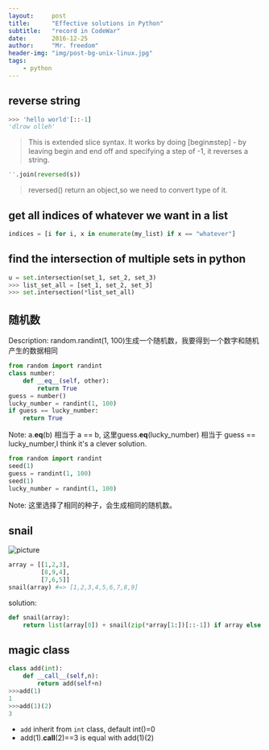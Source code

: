 ```yaml
---
layout:     post
title:      "Effective solutions in Python"
subtitle:   "record in CodeWar"
date:       2016-12-25
author:     "Mr. freedom"
header-img: "img/post-bg-unix-linux.jpg"
tags:
    - python
---
```


## reverse string

```python
>>> 'hello world'[::-1]
'dlrow olleh'
```

> This is extended slice syntax. It works by doing [begin:end:step] - by leaving begin and end off and specifying a step of -1, it reverses a string.

```python
''.join(reversed(s))
```

> reversed() return an object,so we need to convert type of it.

## get all indices of whatever we want in a list

```python
indices = [i for i, x in enumerate(my_list) if x == "whatever"]
```

## find the intersection of multiple sets in python

```python
u = set.intersection(set_1, set_2, set_3)
>>> list_set_all = [set_1, set_2, set_3]
>>> set.intersection(*list_set_all)
``` 

## 随机数

Description: random.randint(1, 100)生成一个随机数，我要得到一个数字和随机产生的数据相同

```python
from random import randint
class number:
	def __eq__(self, other):
		return True
guess = number()
lucky_number = randint(1, 100)
if guess == lucky_number:
	return True
```

Note: a.__eq__(b) 相当于 a == b, 这里guess.__eq__(lucky_number) 相当于 guess == lucky_number,I think it's a clever solution.

```python
from random import randint
seed(1)
guess = randint(1, 100)
seed(1)
lucky_number = randint(1, 100)
```
Note: 这里选择了相同的种子，会生成相同的随机数。

## snail

![picture](http://www.haan.lu/files/2513/8347/2456/snail.png)

```python
array = [[1,2,3],
         [8,9,4],
         [7,6,5]]
snail(array) #=> [1,2,3,4,5,6,7,8,9]
```

solution:  

```python
def snail(array):
    return list(array[0]) + snail(zip(*array[1:])[::-1]) if array else []
```

## magic class

```python
class add(int):
    def __call__(self,n):
        return add(self+n)
>>>add(1)
1
>>>add(1)(2)
3
```

* ```add``` inherit from ```int``` class, default int()=0
* add(1).__call__(2)==3 is equal with add(1)(2)
